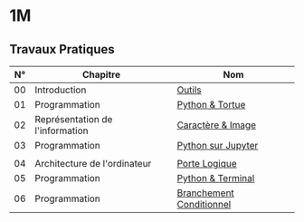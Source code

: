 # 1M

## Travaux Pratiques

| **N°** | **Chapitre**                    | **Nom**                                 |
| :----: | ------------------------------- | --------------------------------------- |
|   00   | Introduction                    | [Outils](1m/tp-00.md)                   |
|   01   | Programmation                   | [Python & Tortue](1m/tp-01.md)          |
|   02   | Représentation de l'information | [Caractère & Image](1m/tp-02.md)        |
|   03   | Programmation                   | [Python sur Jupyter](1m/tp-03.md)       |
|        |                                 |                                         |
|   04   | Architecture de l'ordinateur    | [Porte Logique](1m/tp-04.md)            |
|   05   | Programmation                   | [Python & Terminal](1m/tp-05.md)        |
|   06   | Programmation                   | [Branchement Conditionnel](1m/tp-06.md) |
